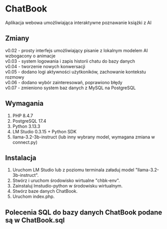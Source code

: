 # ChatBook

Aplikacja webowa umożliwiająca interaktywne poznawanie książki z AI

## Zmiany

v0.02 - prosty interfejs umożliwiający pisanie z lokalnym modelem AI wzbogacony o animacje\
v0.03 - system logowania i zapis historii chatu do bazy danych\
v0.04 - tworzenie nowych konwersacji\
v0.05 - dodano logi aktywności użytkoników, zachowanie kontekstu rozmowy\
v0.06 - dodano wybór zainteresowań, poprawiono błędy\
v0.07 - zmieniono system baz danych z MySQL na PostgreSQL

## Wymagania

1. PHP 8.4.7
2. PostgreSQL 17.4
3. Python 3.13.3
4. LM Studio 0.3.15 + Python SDK
5. llama-3.2-3b-instruct (lub inny wybrany model, wymagana zmiana w connect.py)

## Instalacja

1. Uruchom LM Studio lub z poziomu terminala załaduj model "llama-3.2-3b-instruct".
2. Stwórz i uruchom środowisko wirtualne "chbk-env".
3. Zainstaluj lmstudio-python w środowisku wirtualnym.
4. Stwórz baze danych ChatBook.
5. Uruchom index.php.

## Polecenia SQL do bazy danych ChatBook podane są w ChatBook.sql
